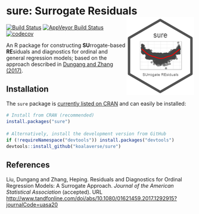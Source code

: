 sure: Surrogate Residuals <img src="tools/sure-logo.png" align="right" />
=========================================================================

<!-- [![CRAN\_Status\_Badge](https://www.r-pkg.org/badges/version/sure)](https://cran.r-project.org/package=sure) -->
[![Build Status](https://travis-ci.org/koalaverse/sure.svg?branch=master)](https://travis-ci.org/koalaverse/sure) [![AppVeyor Build Status](https://ci.appveyor.com/api/projects/status/github/koalaverse/sure?branch=master&svg=true)](https://ci.appveyor.com/project/koalaverse/sure) [![codecov](https://codecov.io/gh/koalaverse/sure/branch/master/graph/badge.svg)](https://codecov.io/gh/koalaverse/sure)

An R package for constructing **SU**rrogate-based **RE**siduals and diagnostics for ordinal and general regression models; based on the approach described in [Dungang and Zhang (2017)](http://www.tandfonline.com/doi/abs/10.1080/01621459.2017.1292915?journalCode=uasa20).

Installation
------------

The `sure` package is [currently listed on CRAN](https://CRAN.R-project.org/package=sure) and can easily be installed:

``` r
# Install from CRAN (recommended)
install.packages("sure")
  
# Alternatively, install the development version from GitHub
if (!requireNamespace("devtools")) install.packages("devtools")
devtools::install_github("koalaverse/sure")
```

References
----------

Liu, Dungang and Zhang, Heping. Residuals and Diagnostics for Ordinal Regression Models: A Surrogate Approach. *Journal of the American Statistical Association* (accepted). URL <http://www.tandfonline.com/doi/abs/10.1080/01621459.2017.1292915?journalCode=uasa20>
